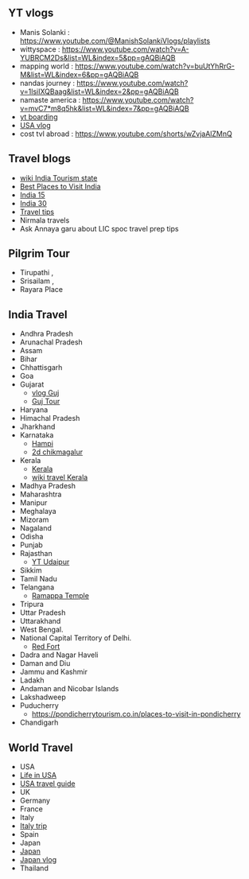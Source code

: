 ## YT vlogs
* Manis Solanki : https://www.youtube.com/@ManishSolankiVlogs/playlists
* wittyspace : https://www.youtube.com/watch?v=A-YUBRCM2Ds&list=WL&index=5&pp=gAQBiAQB
* mapping world : https://www.youtube.com/watch?v=buUtYhRrG-M&list=WL&index=6&pp=gAQBiAQB
* nandas journey : https://www.youtube.com/watch?v=1lsiIXQBaag&list=WL&index=2&pp=gAQBiAQB
* namaste america : https://www.youtube.com/watch?v=mvC7*m8q5hk&list=WL&index=7&pp=gAQBiAQB
* [yt boarding](https://www.youtube.com/watch?v=4e8MROIlEnU&list=PLmMyXRtEtJEba7aQjFMh0E-sI8KPcC6Ds&index=8&pp=gAQBiAQB)
* [USA vlog](https://www.youtube.com/watch?v=ljoO7CSGb8k&list=PLmMyXRtEtJEba7aQjFMh0E-sI8KPcC6Ds&index=7&pp=gAQBiAQB)
* cost tvl abroad : https://www.youtube.com/shorts/wZvjaAlZMnQ

## Travel blogs
* [wiki India Tourism state](https://en.m.wikipedia.org/wiki/Tourism_in_India_by_state)
* [Best Places to Visit India](https://soultravelindia.com/best-places-to-visit-india-month/)
* [India 15](https://www.travelandleisureasia.com/in/destinations/india/best-places-to-visit-in-india-according-to-travel-experts/)
* [India 30](https://www.tourmyindia.com/blog/top-places-in-india-that-every-tourist-must-visit/)
* [Travel tips](https://www.beontheroad.com/p/travel-tips.html)
* Nirmala travels
* Ask Annaya garu about LIC spoc travel prep tips

## Pilgrim Tour
- Tirupathi , 
- Srisailam ,
- Rayara Place  

## India Travel
* Andhra Pradesh
* Arunachal Pradesh
* Assam
* Bihar
* Chhattisgarh
* Goa
* Gujarat
  * [vlog Guj](https://thewanderingcore.com/places-to-see-in-gujarat-itinerary/)
  * [Guj Tour](https://www.indovacations.net/Gujarat-tour-Package/Best_Gujarat_Tour.htm)
* Haryana
* Himachal Pradesh
* Jharkhand
* Karnataka
  * [Hampi](https://www.youtube.com/watch?v=75DfBrSe_CI&list=PLmMyXRtEtJEYAvlKVsRygD-t-CwJ9plvE&index=2&pp=gAQBiAQB)
  * [2d chikmagalur](https://chikmagalurtourism.org.in/2-days-chikmagalur-top-places-to-visit)
* Kerala
  * [Kerala](https://www.backpacknxplore.com/flexible-kerala-itinerary)
  * [wiki travel Kerala](https://wikitravel.org/en/Kerala)
* Madhya Pradesh
* Maharashtra
* Manipur
* Meghalaya
* Mizoram
* Nagaland
* Odisha
* Punjab
* Rajasthan
  * [YT Udaipur](https://www.youtube.com/watch?v=L2sMbBtOpA4)
* Sikkim
* Tamil Nadu
* Telangana
  * [Ramappa Temple](https://maverickonthemove.wordpress.com/2016/11/29/ramappa-temple-the-living-example-of-kakatiya-architecture/)
* Tripura
* Uttar Pradesh
* Uttarakhand
* West Bengal.
* National Capital Territory of Delhi.
  * [Red Fort](https://www.youtube.com/watch?v=B_Jz3x5LcHw&list=PLmMyXRtEtJEYAvlKVsRygD-t-CwJ9plvE&index=1&pp=gAQBiAQB)
* Dadra and Nagar Haveli 
* Daman and Diu
* Jammu and Kashmir
* Ladakh
* Andaman and Nicobar Islands
* Lakshadweep
* Puducherry
  * https://pondicherrytourism.co.in/places-to-visit-in-pondicherry
* Chandigarh

## World Travel
- USA 
- [Life in USA](https://www.lifeintheusa.com/)
- [USA travel guide](https://www.fodors.com/world/north-america/usa)
- UK
- Germany
- France
- Italy
- [Italy trip](https://www.contiki.com/en-sg/tours/simply-italy?gclid=Cj0KCQjwpyqBhDmARIsAKd9XIOmBMYIrsqsEvPrTNW3X2r9mVHmCwvYtRVdRggM-Af7E_FsSv0CPc8aAoCgEALw_wcB&gclsrc=aw.ds)
- Spain 
- Japan
- [Japan](https://www.japan-zone.com/new/accommodation.shtml)
- [Japan vlog](https://www.youtube.com/watch?v=FhDS4oP-HoM&list=PLmMyXRtEtJEba7aQjFMh0E-sI8KPcC6Ds&index=6&pp=gAQBiAQB)
- Thailand




